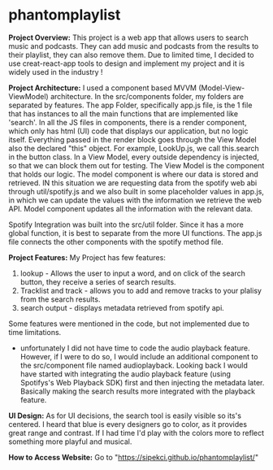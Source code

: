 # phantomplaylist

**Project Overview:**
This project is a web app that allows users to search music and podcasts. They can add music and podcasts from the results to their playlist, they can also remove them. Due to limited time, I decided to use creat-react-app tools to design and implement my project and it is widely used in the industry !

**Project Architecture:**
I used a component based MVVM (Model-View-ViewModel) architecture. In the src/components folder, my folders are separated by features. The app Folder, specifically app.js file, is the 1 file that has instances to all the main functions that are implemented like 'search'. In all the JS files in components, there is a render component, which only has html (UI) code that displays our application, but no logic itself. Everything passed in the render block goes through the View Model also the declared "this" object. For example, 
LookUp.js, we call this.search in the button class. In a View Model, every outside dependency is injected, so that we can block them out for testing. The View Model is the component that holds our logic. 
The model component is where our data is stored and retrieved. IN this situation we are requesting data from the spotify web abi through util/spotify.js and we also built in some placeholder values in app.js, in which we can update the values with the information we retrieve the web API. Model component updates all the information with the relevant data. 

Spotify Integration was built into the src/util folder. Since it has a more global function, it is best to separate from the more UI functions. The app.js file connects the other components with the spotify method file. 

**Project Features:**
My Project has few features: 
1. lookup - Allows the user to input a word, and on click of the search button, they receive a series of search results.
2. Tracklist and track - allows you to add and remove tracks to your plalisy from the search results.
3. search output - displays metadata retrieved from spotify api.

Some features were mentioned in the code, but not implemented due to time limitations.

- unfortunately I did not have time to code the audio playback feature. However, if I were to do so, I would include an additional component to the src/component file named audioplayback. Looking back I would have started with integrating the audio playback feature (using Spotifys's Web Playback SDK)  first and then injecting the metadata later. Basically making the search results more integrated with the playback feature. 

**UI Design:**
As for UI decisions, the search tool is easily visible so its's centered. I heard that blue is every designers go to color, as it provides great range and contrast. If I had time I'd play with the colors more to reflect something more playful and musical. 

**How to Access Website:**
Go to "https://sipekci.github.io/phantomplaylist/"
